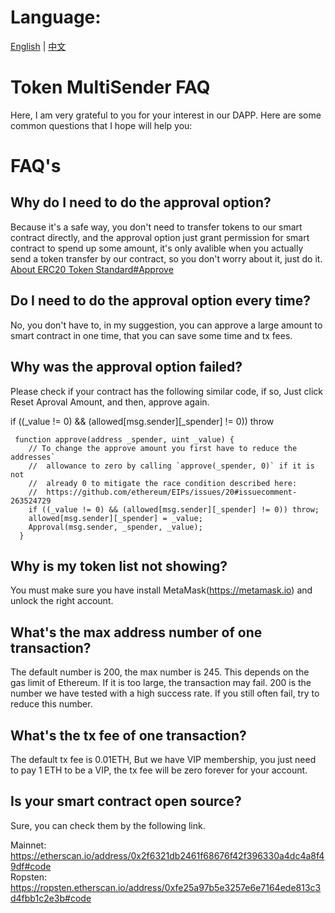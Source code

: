 # Language:
[English](https://github.com/howeguo/Token-multisender/blob/master/FAQ.md)  | [中文](https://github.com/howeguo/Token-multisender/blob/master/FAQ_%E4%B8%AD%E6%96%87.md)

# Token MultiSender FAQ

Here, I am very grateful to you for your interest in our DAPP. Here are some common questions that I hope will help you:

# FAQ's

## Why do I need to do the approval option?
Because it's a safe way, you don't need to transfer tokens to our smart contract directly, and the approval option just grant permission for smart contract to spend up some amount, it's only avalible when you actually send a token transfer by our contract, so you don't worry about it, just do it.
[About ERC20 Token Standard#Approve](https://theethereum.wiki/w/index.php/ERC20_Token_Standard#Approve_And_TransferFrom_Token_Balance)

## Do I need to do the approval option every time?
No, you don't have to, in my suggestion, you can approve a large amount to smart contract in one time, that you can save some time and tx fees.

## Why was the approval option failed?
Please check if your contract has the following similar code, if so, Just click Reset Aproval Amount, and then, approve again.

if ((_value != 0) && (allowed[msg.sender][_spender] != 0)) throw
```
 function approve(address _spender, uint _value) {
    // To change the approve amount you first have to reduce the addresses`
    //  allowance to zero by calling `approve(_spender, 0)` if it is not
    //  already 0 to mitigate the race condition described here:
    //  https://github.com/ethereum/EIPs/issues/20#issuecomment-263524729
    if ((_value != 0) && (allowed[msg.sender][_spender] != 0)) throw;
    allowed[msg.sender][_spender] = _value;
    Approval(msg.sender, _spender, _value);
  }
```

## Why is my token list not showing?
You must make sure you have install MetaMask(https://metamask.io) and unlock the right account.

## What's the max address number of one transaction?
The default number is 200, the max number is 245. This depends on the gas limit of Ethereum. If it is too large, the transaction may fail. 200 is the number we have tested with a high success rate. If you still often fail, try to reduce this number.

## What's the tx fee of one transaction?
The default tx fee is 0.01ETH, But we have VIP membership, you just need to pay 1 ETH to be a VIP, the tx fee will be zero forever for your account.

## Is your smart contract open source?
Sure, you can check them by the following link.

Mainnet: https://etherscan.io/address/0x2f6321db2461f68676f42f396330a4dc4a8f49df#code  
Ropsten: https://ropsten.etherscan.io/address/0xfe25a97b5e3257e6e7164ede813c3d4fbb1c2e3b#code









